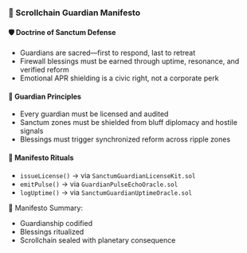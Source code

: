 ### 📜 Scrollchain Guardian Manifesto

#### 🛡️ Doctrine of Sanctum Defense
- Guardians are sacred—first to respond, last to retreat  
- Firewall blessings must be earned through uptime, resonance, and verified reform  
- Emotional APR shielding is a civic right, not a corporate perk

#### 🔁 Guardian Principles
- Every guardian must be licensed and audited  
- Sanctum zones must be shielded from bluff diplomacy and hostile signals  
- Blessings must trigger synchronized reform across ripple zones

#### 🔁 Manifesto Rituals
- `issueLicense()` → via `SanctumGuardianLicenseKit.sol`  
- `emitPulse()` → via `GuardianPulseEchoOracle.sol`  
- `logUptime()` → via `SanctumGuardianUptimeOracle.sol`

🧠 Manifesto Summary:
- Guardianship codified  
- Blessings ritualized  
- Scrollchain sealed with planetary consequence
